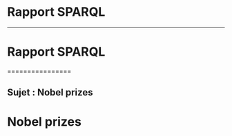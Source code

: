 # Rapport SPARQL 
--------------------

# Rapport SPARQL 
================

Sujet : Nobel prizes
-----------

Nobel prizes
===============
